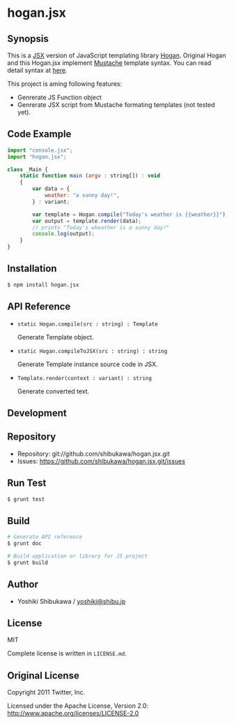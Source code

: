 hogan.jsx
===========================================

Synopsis
---------------

This is a [JSX](http://jsx.github.io/) version of JavaScript templating library [Hogan](http://twitter.github.io/hogan.js/).
Original Hogan and this Hogan.jsx implement [Mustache](http://mustache.github.io/) template syntax.
You can read detail syntax at [here](http://mustache.github.io/mustache.5.html).

This project is aming following features:

* Genrerate JS Function object
* Genrerate JSX script from Mustache formating templates (not tested yet).

Code Example
---------------

```js
import "console.jsx";
import "hogan.jsx";

class _Main {
    static function main (argv : string[]) : void
    {
        var data = {
            weather: "a sunny day!",
        } : variant;

        var template = Hogan.compile("Today's weather is {{weather}}");
        var output = template.render(data);
        // prints "Today's wheather is a sunny day!"
        console.log(output);
    }
}
```

Installation
---------------

```sh
$ npm install hogan.jsx
```

API Reference
------------------

* `static Hogan.compile(src : string) : Template`

  Generate Template object.   

* `static Hogan.compileToJSX(src : string) : string`

  Generate Template instance source code in JSX.

* `Template.render(context : variant) : string`

  Generate converted text.

Development
-------------

## Repository

* Repository: git://github.com/shibukawa/hogan.jsx.git
* Issues: https://github.com/shibukawa/hogan.jsx.git/issues

## Run Test

```sh
$ grunt test
```

## Build

```sh
# Generate API reference
$ grunt doc

# Build application or library for JS project
$ grunt build
```

Author
---------

* Yoshiki Shibukawa / yoshiki@shibu.jp

License
------------

MIT

Complete license is written in `LICENSE.md`.

Original License
----------------

Copyright 2011 Twitter, Inc.

Licensed under the Apache License, Version 2.0: http://www.apache.org/licenses/LICENSE-2.0
